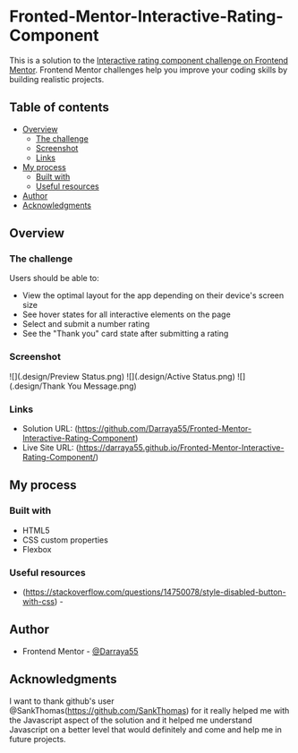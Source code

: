 # Fronted-Mentor-Interactive-Rating-Component

This is a solution to the [Interactive rating component challenge on Frontend Mentor](https://www.frontendmentor.io/challenges/interactive-rating-component-koxpeBUmI). Frontend Mentor challenges help you improve your coding skills by building realistic projects. 

## Table of contents

- [Overview](#overview)
  - [The challenge](#the-challenge)
  - [Screenshot](#screenshot)
  - [Links](#links)
- [My process](#my-process)
  - [Built with](#built-with)
  - [Useful resources](#useful-resources)
- [Author](#author)
- [Acknowledgments](#acknowledgments)

## Overview

### The challenge

Users should be able to:

- View the optimal layout for the app depending on their device's screen size
- See hover states for all interactive elements on the page
- Select and submit a number rating
- See the "Thank you" card state after submitting a rating

### Screenshot

![](.design/Preview Status.png)
![](.design/Active Status.png)
![](.design/Thank You Message.png)

### Links

- Solution URL: (https://github.com/Darraya55/Fronted-Mentor-Interactive-Rating-Component)
- Live Site URL: (https://darraya55.github.io/Fronted-Mentor-Interactive-Rating-Component/)

## My process

### Built with

- HTML5
- CSS custom properties
- Flexbox

### Useful resources

- (https://stackoverflow.com/questions/14750078/style-disabled-button-with-css) - 

## Author

- Frontend Mentor - [@Darraya55](https://www.frontendmentor.io/profile/Darraya55)

## Acknowledgments

I want to thank github's user @SankThomas(https://github.com/SankThomas) for it really helped me with the Javascript aspect of the solution and it helped me understand Javascript on a better level that would definitely and come and help me in future projects.
